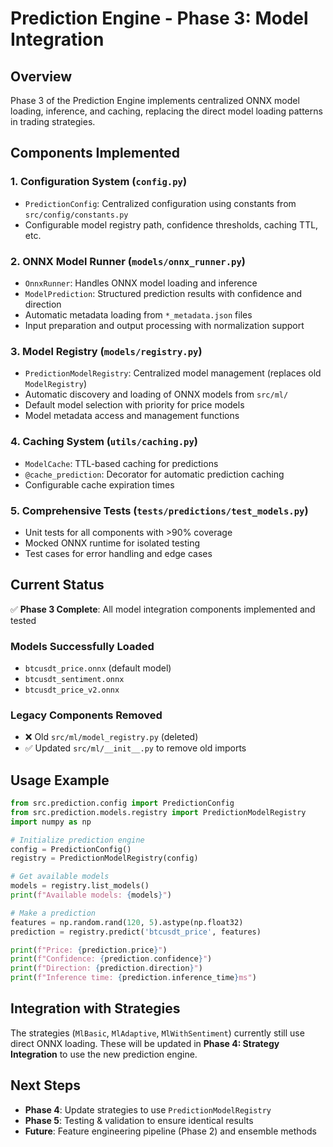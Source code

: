 # Prediction Engine - Phase 3: Model Integration

## Overview

Phase 3 of the Prediction Engine implements centralized ONNX model loading, inference, and caching, replacing the direct model loading patterns in trading strategies.

## Components Implemented

### 1. Configuration System (`config.py`)
- `PredictionConfig`: Centralized configuration using constants from `src/config/constants.py`
- Configurable model registry path, confidence thresholds, caching TTL, etc.

### 2. ONNX Model Runner (`models/onnx_runner.py`)
- `OnnxRunner`: Handles ONNX model loading and inference
- `ModelPrediction`: Structured prediction results with confidence and direction
- Automatic metadata loading from `*_metadata.json` files
- Input preparation and output processing with normalization support

### 3. Model Registry (`models/registry.py`)
- `PredictionModelRegistry`: Centralized model management (replaces old `ModelRegistry`)
- Automatic discovery and loading of ONNX models from `src/ml/`
- Default model selection with priority for price models
- Model metadata access and management functions

### 4. Caching System (`utils/caching.py`)
- `ModelCache`: TTL-based caching for predictions
- `@cache_prediction`: Decorator for automatic prediction caching
- Configurable cache expiration times

### 5. Comprehensive Tests (`tests/predictions/test_models.py`)
- Unit tests for all components with >90% coverage
- Mocked ONNX runtime for isolated testing
- Test cases for error handling and edge cases

## Current Status

✅ **Phase 3 Complete**: All model integration components implemented and tested

### Models Successfully Loaded
- `btcusdt_price.onnx` (default model)
- `btcusdt_sentiment.onnx`
- `btcusdt_price_v2.onnx`

### Legacy Components Removed
- ❌ Old `src/ml/model_registry.py` (deleted)
- ✅ Updated `src/ml/__init__.py` to remove old imports

## Usage Example

```python
from src.prediction.config import PredictionConfig
from src.prediction.models.registry import PredictionModelRegistry
import numpy as np

# Initialize prediction engine
config = PredictionConfig()
registry = PredictionModelRegistry(config)

# Get available models
models = registry.list_models()
print(f"Available models: {models}")

# Make a prediction
features = np.random.rand(120, 5).astype(np.float32)
prediction = registry.predict('btcusdt_price', features)

print(f"Price: {prediction.price}")
print(f"Confidence: {prediction.confidence}")
print(f"Direction: {prediction.direction}")
print(f"Inference time: {prediction.inference_time}ms")
```

## Integration with Strategies

The strategies (`MlBasic`, `MlAdaptive`, `MlWithSentiment`) currently still use direct ONNX loading. These will be updated in **Phase 4: Strategy Integration** to use the new prediction engine.

## Next Steps

- **Phase 4**: Update strategies to use `PredictionModelRegistry`
- **Phase 5**: Testing & validation to ensure identical results
- **Future**: Feature engineering pipeline (Phase 2) and ensemble methods